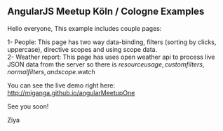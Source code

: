 AngularJS Meetup Köln / Cologne Examples----------------------------------------Hello everyone,This example includes couple pages:1- People: This page has two way data-binding, filters (sorting by clicks, uppercase), directive scopes and using scope data.<br />2- Weather report: This page has uses open weather api to process live JSON data from the server so there is $resource usage, custom filters, normal filters, and scope.$watchYou can see the live demo right here: <http://miganga.github.io/angularMeetupOne>See you soon!Ziya